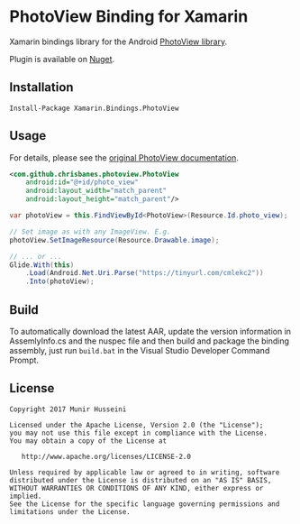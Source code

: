 ﻿PhotoView Binding for Xamarin
=============================

Xamarin bindings library for the Android [PhotoView library](https://github.com/chrisbanes/PhotoView).

Plugin is available on [Nuget](https://www.nuget.org/packages/Xamarin.Bindings.PhotoView/).

Installation
------------
    Install-Package Xamarin.Bindings.PhotoView

Usage
-----
For details, please see the [original PhotoView documentation](https://github.com/chrisbanes/PhotoView#usage).
```xml
<com.github.chrisbanes.photoview.PhotoView
    android:id="@+id/photo_view"
    android:layout_width="match_parent"
    android:layout_height="match_parent"/>
```
```csharp
var photoView = this.FindViewById<PhotoView>(Resource.Id.photo_view);

// Set image as with any ImageView. E.g.
photoView.SetImageResource(Resource.Drawable.image);

// ... or ...
Glide.With(this)
    .Load(Android.Net.Uri.Parse("https://tinyurl.com/cmlekc2"))
    .Into(photoView);
```
Build
-----
To automatically download the latest AAR, update the version information in AssemlyInfo.cs and the nuspec file and then build and package the binding assembly, just run `build.bat` in the Visual Studio Developer Command Prompt.

License
--------

    Copyright 2017 Munir Husseini

    Licensed under the Apache License, Version 2.0 (the "License");
    you may not use this file except in compliance with the License.
    You may obtain a copy of the License at

       http://www.apache.org/licenses/LICENSE-2.0

    Unless required by applicable law or agreed to in writing, software
    distributed under the License is distributed on an "AS IS" BASIS,
    WITHOUT WARRANTIES OR CONDITIONS OF ANY KIND, either express or implied.
    See the License for the specific language governing permissions and
    limitations under the License.
